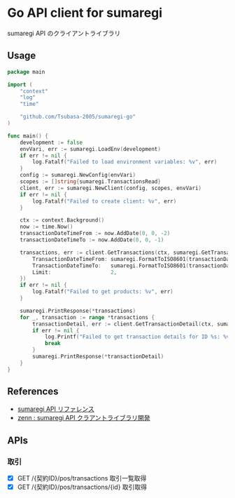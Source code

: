 # Go API client for sumaregi

sumaregi API のクライアントライブラリ

## Usage

```go
package main

import (
	"context"
	"log"
	"time"

	"github.com/Tsubasa-2005/sumaregi-go"
)

func main() {
	development := false
	envVari, err := sumaregi.LoadEnv(development)
	if err != nil {
		log.Fatalf("Failed to load environment variables: %v", err)
	}
	config := sumaregi.NewConfig(envVari)
	scopes := []string{sumaregi.TransactionsRead}
	client, err := sumaregi.NewClient(config, scopes, envVari)
	if err != nil {
		log.Fatalf("Failed to create client: %v", err)
	}

	ctx := context.Background()
	now := time.Now()
	transactionDateTimeFrom := now.AddDate(0, 0, -2)
	transactionDateTimeTo := now.AddDate(0, 0, -1)

	transactions, err := client.GetTransactions(ctx, sumaregi.GetTransactionsOpts{
		TransactionDateTimeFrom: sumaregi.FormatToISO8601(transactionDateTimeFrom),
		TransactionDateTimeTo:   sumaregi.FormatToISO8601(transactionDateTimeTo),
		Limit:                   2,
	})
	if err != nil {
		log.Fatalf("Failed to get products: %v", err)
	}

	sumaregi.PrintResponse(*transactions)
	for _, transaction := range *transactions {
		transactionDetail, err := client.GetTransactionDetail(ctx, sumaregi.GetTransactionDetailOpts{}, transaction.TransactionHeadID)
		if err != nil {
			log.Printf("Failed to get transaction details for ID %s: %v", transaction.TransactionHeadID, err)
			break
		}
		sumaregi.PrintResponse(*transactionDetail)
	}
}


```

## References

- [sumaregi API リファレンス](https://www1.smaregi.dev/apidoc/)
- [zenn : sumaregi API クラアントライブラリ開発](https://zenn.dev/ttsbs/articles/c588ab5c1fd71f)

## APIs

### 取引

- [x] GET /{契約ID}/pos/transactions 取引一覧取得
- [x] GET /{契約ID}/pos/transactions/{id} 取引取得
